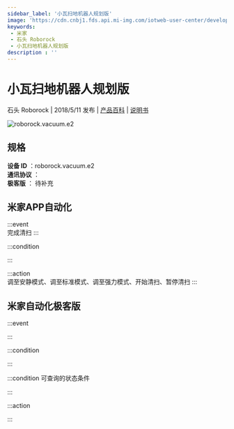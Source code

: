 ```yaml
---
sidebar_label: '小瓦扫地机器人规划版'
image: 'https://cdn.cnbj1.fds.api.mi-img.com/iotweb-user-center/developer_1679069107089TG7QnQ1J.png?GalaxyAccessKeyId=AKVGLQWBOVIRQ3XLEW&Expires=9223372036854775807&Signature=eu+8YpdrN6nY9udf+0ig8S6modk='
keywords: 
 - 米家
 - 石头 Roborock
 - 小瓦扫地机器人规划版
description : ''
---
```

# 小瓦扫地机器人规划版

石头 Roborock | 2018/5/11 发布 | [产品百科](https://home.mi.com/webapp/content/baike/product/index.html?model=roborock.vacuum.e2/) | [说明书](https://home.mi.com/views/introduction.html?model=roborock.vacuum.e2&region=cn)

![roborock.vacuum.e2](https://cdn.cnbj1.fds.api.mi-img.com/iotweb-user-center/developer_1679069107089TG7QnQ1J.png?GalaxyAccessKeyId=AKVGLQWBOVIRQ3XLEW&Expires=9223372036854775807&Signature=eu+8YpdrN6nY9udf+0ig8S6modk=)

## 规格  
> 
**设备 ID** ：roborock.vacuum.e2  
**通讯协议** ：  
**极客版**  ： 待补充 


## 米家APP自动化  

:::event  
完成清扫
:::

:::condition  

:::

:::action   
调至安静模式、调至标准模式、调至强力模式、开始清扫、暂停清扫
:::

## 米家自动化极客版  

:::event  

:::

:::condition  

:::

:::condition 可查询的状态条件  

:::

:::action  

:::

        
